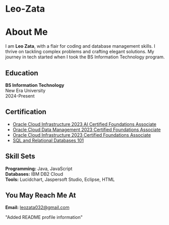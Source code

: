 # Leo-Zata
# About Me

I am **Leo Zata**, with a flair for coding and database management skills. I thrive on tackling complex problems and crafting elegant solutions. My journey in tech started when I took the BS Information Technology program.

## Education
**BS Information Technology**  
New Era University  
2024-Present

## Certification
- [Oracle Cloud Infrastructure 2023 AI Certified Foundations Associate](https://www.oracle.com/cloud/certifications/ai-foundations-associate/)
- [Oracle Cloud Data Management 2023 Certified Foundations Associate](https://www.oracle.com/cloud/certifications/data-management-foundations-associate/)
- [Oracle Cloud Infrastructure 2023 Certified Foundations Associate](https://www.oracle.com/cloud/certifications/cloud-infrastructure-foundations-associate/)
- [SQL and Relational Databases 101](https://www.example.com/sql-and-relational-databases-101)

## Skill Sets
**Programming:** Java, JavaScript  
**Databases:** IBM DB2 Cloud  
**Tools:** Lucidchart, Jaspersoft Studio, Eclipse, HTML

## You May Reach Me At
**Email:** leozata032@gmail.com

"Added README profile information"
